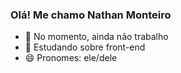 ### Olá! Me chamo Nathan Monteiro

- 🔭 No momento, ainda não trabalho
- 🌱 Estudando sobre front-end
- 😄 Pronomes: ele/dele
